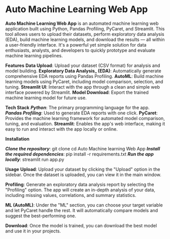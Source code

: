 # Auto Machine Learning Web App

**Auto Machine Learning Web App** is an automated machine learning web application built using Python, Pandas Profiling, PyCaret, and Streamlit. This tool allows users to upload their datasets, perform exploratory data analysis (EDA), build machine learning models, and download the results — all within a user-friendly interface. It's a powerful yet simple solution for data enthusiasts, analysts, and developers to quickly prototype and evaluate machine learning pipelines.

**Features**
**Data Upload**: Upload your dataset (CSV format) for analysis and model building.
**Exploratory Data Analysis_ (EDA)**: Automatically generate comprehensive EDA reports using Pandas Profiling.
**AutoML**: Build machine learning models using PyCaret, including model comparison, selection, and tuning.
**Streamlit UI**: Interact with the app through a clean and simple web interface powered by Streamlit.
**Model Download**: Export the trained machine learning model for future use.

**Tech Stack**
**_Python_**: The primary programming language for the app.
**_Pandas Profiling_**: Used to generate EDA reports with one click.
**PyCaret**: Provides the machine learning framework for automated model comparison, tuning, and evaluation.
**Streamlit**: Enables the app's web interface, making it easy to run and interact with the app locally or online.

**Installation**

**_Clone the repository_**:
git clone 
cd Auto Machine learning Web App
**_Install the required dependencies_**:
pip install -r requirements.txt
**_Run the app locally_**:
streamlit run app.py

**Usage**
**Upload**: Upload your dataset by clicking the "Upload" option in the sidebar. Once the dataset is uploaded, you can view it in the main window.

**Profiling**: Generate an exploratory data analysis report by selecting the "Profiling" option. The app will create an in-depth analysis of your data, including missing values, correlations, and summary statistics.

**ML (AutoML)**: Under the "ML" section, you can choose your target variable and let PyCaret handle the rest. It will automatically compare models and suggest the best-performing one.

**Download**: Once the model is trained, you can download the best model and use it in your projects.
 
